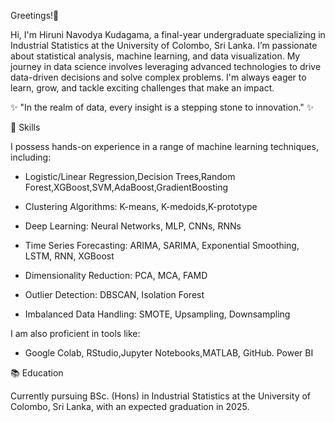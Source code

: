 Greetings!👋 

Hi, I'm Hiruni Navodya Kudagama, a final-year undergraduate specializing in Industrial Statistics at the University of Colombo, Sri Lanka. I’m passionate about statistical analysis, machine learning, and data visualization. My journey in data science involves leveraging advanced technologies to drive data-driven decisions and solve complex problems. I'm always eager to learn, grow, and tackle exciting challenges that make an impact.

✨ "In the realm of data, every insight is a stepping stone to innovation." ✨

🔧 Skills

I possess hands-on experience in a range of machine learning techniques, including:

* Logistic/Linear Regression,Decision Trees,Random Forest,XGBoost,SVM,AdaBoost,GradientBoosting 

* Clustering Algorithms: K-means, K-medoids,K-prototype

* Deep Learning: Neural Networks, MLP, CNNs, RNNs
  
* Time Series Forecasting: ARIMA, SARIMA, Exponential Smoothing, LSTM, RNN, XGBoost

* Dimensionality Reduction: PCA, MCA, FAMD

* Outlier Detection: DBSCAN, Isolation Forest

*  Imbalanced Data Handling: SMOTE, Upsampling, Downsampling
  

I am also proficient in tools like:

* Google Colab, RStudio,Jupyter Notebooks,MATLAB, GitHub. Power BI

📚 Education

Currently pursuing BSc. (Hons) in Industrial Statistics at the University of Colombo, Sri Lanka, with an expected graduation in 2025.
